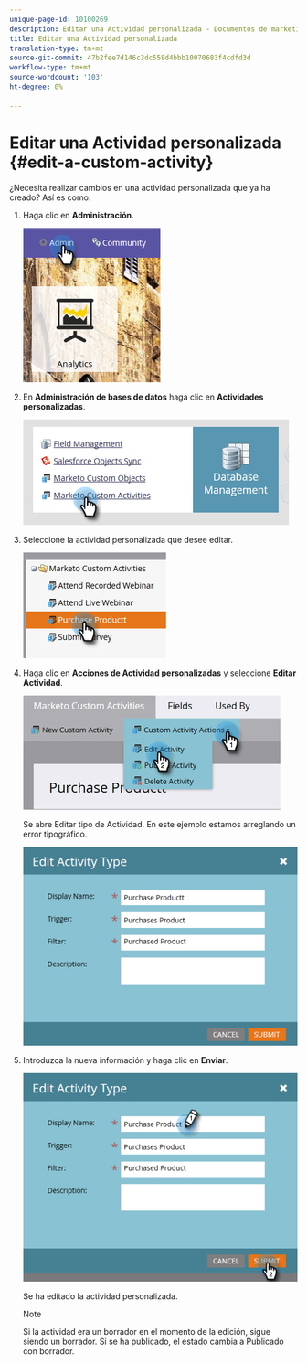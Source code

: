 ```yaml
---
unique-page-id: 10100269
description: Editar una Actividad personalizada - Documentos de marketing - Documentación del producto
title: Editar una Actividad personalizada
translation-type: tm+mt
source-git-commit: 47b2fee7d146c3dc558d4bbb10070683f4cdfd3d
workflow-type: tm+mt
source-wordcount: '103'
ht-degree: 0%

---
```



# Editar una Actividad personalizada {#edit-a-custom-activity}

¿Necesita realizar cambios en una actividad personalizada que ya ha creado? Así es como.

1. Haga clic en **Administración**.

   ![](assets/one-1.png)

1. En **Administración de bases de datos** haga clic en **Actividades personalizadas**.

   ![](assets/two-1.png)

1. Seleccione la actividad personalizada que desee editar.

   ![](assets/three-1.png)

1. Haga clic en **Acciones de Actividad personalizadas** y seleccione **Editar Actividad**.

   ![](assets/four-1.png)

   Se abre Editar tipo de Actividad. En este ejemplo estamos arreglando un error tipográfico.

   ![](assets/five-1.png)

1. Introduzca la nueva información y haga clic en **Enviar**.

   ![](assets/six-1.png)

   Se ha editado la actividad personalizada.

   >[!NOTE]
   >
   >Si la actividad era un borrador en el momento de la edición, sigue siendo un borrador. Si se ha publicado, el estado cambia a Publicado con borrador.

